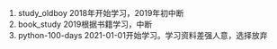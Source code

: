 1. study_oldboy 2018年开始学习，2019年初中断
2. book_study 2019根据书籍学习，中断
3. python-100-days 2021-01-01开始学习。学习资料差强人意，选择放弃